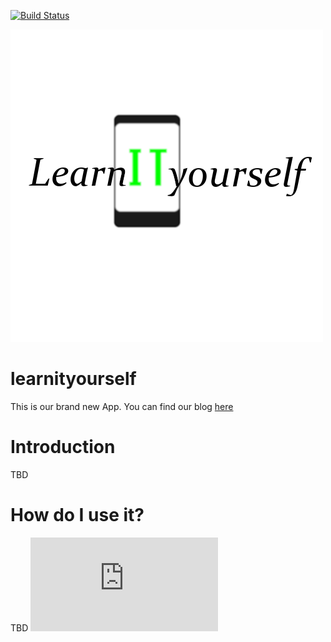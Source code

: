 [![Build Status](http://91.205.172.109:8080/buildStatus/icon?job=TestGitHubIntegration)](http://91.205.172.109:8080/job/TestGitHubIntegration/)
  
![learnityourself_logo](https://raw.githubusercontent.com/Mert-Guenduez/learnityourself/master/Logo_plain.png)
# learnityourself
This is our brand new App. You can find our blog [here](https://learnityourselfdhbw.wordpress.com/ "LearnItYourself Blog")
# Introduction
TBD
# How do I use it?
TBD
![learnityourself_usecases](https://raw.githubusercontent.com/Mert-Guenduez/learnityourself/master/UseCases.xml)
 
 
 
 
